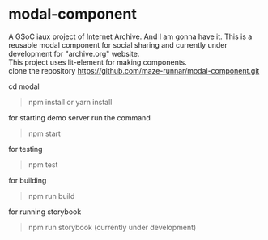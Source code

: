 # modal-component 
A GSoC iaux project of Internet Archive. And I am gonna have it.
This is a reusable modal component for social sharing and currently under development for "archive.org" website.  
This project uses lit-element for making components.  
 clone the repository https://github.com/maze-runnar/modal-component.git  
 
 cd modal  

> npm install or yarn install

 for starting demo server run the command  

> npm start  

for testing

> npm test

for building  

> npm run build

for running storybook 

> npm run storybook (currently under development)
